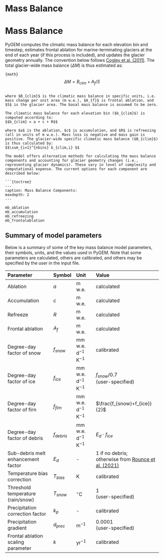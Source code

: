 # Mass Balance
# Mass Balance

PyGEM computes the climatic mass balance for each elevation bin and timestep, estimates frontal ablation for marine-terminating glaciers at the end of each year (if this process is included), and updates the glacier geometry annually. The convention below follows [Cogley et al. (2011)](https://wgms.ch/downloads/Cogley_etal_2011.pdf). The total glacier-wide mass balance ($\Delta M$) is thus estimated as:

```{math}```
$$\Delta M = B_{clim} + A_{f}/S $$
```

where $B_{clim}$ is the climatic mass balance in specific units, i.e. mass change per unit area (m w.e.), $A_{f}$ is frontal ablation, and $S$ is the glacier area. The basal mass balance is assumed to be zero.

The climatic mass balance for each elevation bin ($b_{clim}$) is computed according to:
$$b_{clim} = a + c + R$$

where $a$ is the ablation, $c$ is accumulation, and $R$ is refreezing (all in units of m w.e.). Mass loss is negative and mass gain is positive. The glacier-wide specific climatic mass balance ($B_{clim}$) is thus calculated by:
$$\sum_{i=1}^{nbins} b_{clim,i} $$

The model offers alternative methods for calculating the mass balance components and accounting for glacier geometry changes (i.e., representing glacier dynamics). These vary in level of complexity and computational expense. The current options for each component are described below:

```{toctree}
---
caption: Mass Balance Components:
maxdepth: 2
---

mb_ablation
mb_accumulation
mb_refreezing
mb_frontalablation
```

## Summary of model parameters
Below is a summary of some of the key mass balance model parameters, their symbols, units, and the values used in PyGEM. Note that some parameters are calculated, others are calibrated, and others may be specified by the user in the input file.

| Parameter | Symbol | Unit | Value |
| :--- | :--- | :--- | :--- |
| Ablation | $a$ | m w.e. | calculated |
| Accumulation | $c$ | m w.e. | calculated |
| Refreeze | $R$ | m w.e. | calculated |
| Frontal ablation | $A_{f}$ | m w.e. | calculated |
| Degree-day factor of snow | $f_{snow}$ | mm w.e. d$^{-1}$ K$^{-1}$ | calibrated |
| Degree-day factor of ice | $f_{ice}$ | mm w.e. d$^{-1}$ K$^{-1}$ | $f_{snow}$/0.7 <br>(user-specified) |
| Degree-day factor of firn | $f_{firn}$ | mm w.e. d$^{-1}$ K$^{-1}$ | $\frac{f_{snow}+f_{ice}}{2}$ |
| Degree-day factor of debris | $f_{debris}$ | mm w.e. d$^{-1}$ K$^{-1}$ | $E_{d} \cdot f_{ice}$ |
| Sub-debris melt enhancement factor | $E_{d}$ | - | 1 if no debris; <br> otherwise from [Rounce et al. (2021)](https://agupubs.onlinelibrary.wiley.com/doi/full/10.1029/2020GL091311) |
| Temperature bias correction | $T_{bias}$ | K | calibrated |
| Threshold temperature (rain/snow) | $T_{snow}$ | $^{\circ}$C | 1 <br> (user-specified) |
| Precipitation correction factor | $k_{p}$ | - | calibrated |
| Precipitation gradient | $d_{prec}$ | m$^{-1}$ | 0.0001 <br> (user-specified) |
| Frontal ablation scaling parameter | $k$ | yr$^{-1}$ | calibrated |
